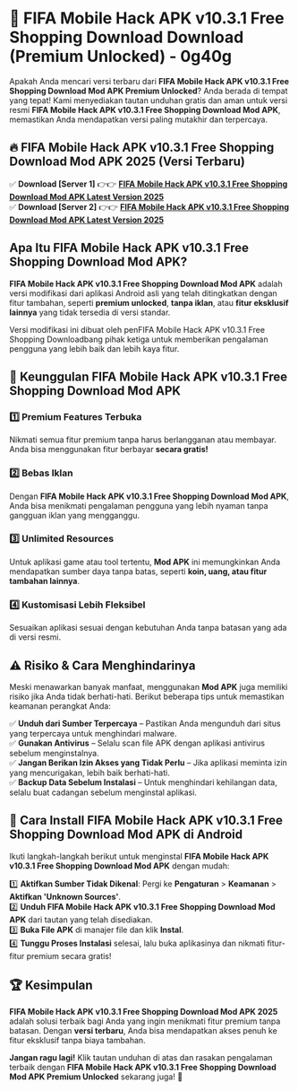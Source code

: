 # 🎯 FIFA Mobile Hack APK v10.3.1 Free Shopping Download  Download (Premium Unlocked) -  0g40g

Apakah Anda mencari versi terbaru dari **FIFA Mobile Hack APK v10.3.1 Free Shopping Download Mod APK Premium Unlocked**? Anda berada di tempat yang tepat! Kami menyediakan tautan unduhan gratis dan aman untuk versi resmi **FIFA Mobile Hack APK v10.3.1 Free Shopping Download Mod APK**, memastikan Anda mendapatkan versi paling mutakhir dan terpercaya.

## 🔥 FIFA Mobile Hack APK v10.3.1 Free Shopping Download Mod APK 2025 (Versi Terbaru)

✅ **Download [Server 1]** 👉👉 [**FIFA Mobile Hack APK v10.3.1 Free Shopping Download Mod APK Latest Version 2025**](https://momento.my/?title=FIFA_Mobile_Hack_APK_v10.3.1_Free_Shopping_Download)  
✅ **Download [Server 2]** 👉👉 [**FIFA Mobile Hack APK v10.3.1 Free Shopping Download Mod APK Latest Version 2025**](https://momento.my/?title=FIFA_Mobile_Hack_APK_v10.3.1_Free_Shopping_Download)  

## Apa Itu FIFA Mobile Hack APK v10.3.1 Free Shopping Download Mod APK?

**FIFA Mobile Hack APK v10.3.1 Free Shopping Download Mod APK** adalah versi modifikasi dari aplikasi Android asli yang telah ditingkatkan dengan fitur tambahan, seperti **premium unlocked**, **tanpa iklan**, atau **fitur eksklusif lainnya** yang tidak tersedia di versi standar.

Versi modifikasi ini dibuat oleh penFIFA Mobile Hack APK v10.3.1 Free Shopping Downloadbang pihak ketiga untuk memberikan pengalaman pengguna yang lebih baik dan lebih kaya fitur.

## 🎯 Keunggulan FIFA Mobile Hack APK v10.3.1 Free Shopping Download Mod APK

### 1️⃣ Premium Features Terbuka
Nikmati semua fitur premium tanpa harus berlangganan atau membayar. Anda bisa menggunakan fitur berbayar **secara gratis!**

### 2️⃣ Bebas Iklan
Dengan **FIFA Mobile Hack APK v10.3.1 Free Shopping Download Mod APK**, Anda bisa menikmati pengalaman pengguna yang lebih nyaman tanpa gangguan iklan yang mengganggu.

### 3️⃣ Unlimited Resources
Untuk aplikasi game atau tool tertentu, **Mod APK** ini memungkinkan Anda mendapatkan sumber daya tanpa batas, seperti **koin, uang, atau fitur tambahan lainnya**.

### 4️⃣ Kustomisasi Lebih Fleksibel
Sesuaikan aplikasi sesuai dengan kebutuhan Anda tanpa batasan yang ada di versi resmi.

## ⚠️ Risiko & Cara Menghindarinya

Meski menawarkan banyak manfaat, menggunakan **Mod APK** juga memiliki risiko jika Anda tidak berhati-hati. Berikut beberapa tips untuk memastikan keamanan perangkat Anda:

✅ **Unduh dari Sumber Terpercaya** – Pastikan Anda mengunduh dari situs yang terpercaya untuk menghindari malware.  
✅ **Gunakan Antivirus** – Selalu scan file APK dengan aplikasi antivirus sebelum menginstalnya.  
✅ **Jangan Berikan Izin Akses yang Tidak Perlu** – Jika aplikasi meminta izin yang mencurigakan, lebih baik berhati-hati.  
✅ **Backup Data Sebelum Instalasi** – Untuk menghindari kehilangan data, selalu buat cadangan sebelum menginstal aplikasi.

## 📌 Cara Install FIFA Mobile Hack APK v10.3.1 Free Shopping Download Mod APK di Android

Ikuti langkah-langkah berikut untuk menginstal **FIFA Mobile Hack APK v10.3.1 Free Shopping Download Mod APK** dengan mudah:

1️⃣ **Aktifkan Sumber Tidak Dikenal**: Pergi ke **Pengaturan** > **Keamanan** > **Aktifkan 'Unknown Sources'**.  
2️⃣ **Unduh FIFA Mobile Hack APK v10.3.1 Free Shopping Download Mod APK** dari tautan yang telah disediakan.  
3️⃣ **Buka File APK** di manajer file dan klik **Instal**.  
4️⃣ **Tunggu Proses Instalasi** selesai, lalu buka aplikasinya dan nikmati fitur-fitur premium secara gratis!

## 🏆 Kesimpulan

**FIFA Mobile Hack APK v10.3.1 Free Shopping Download Mod APK 2025** adalah solusi terbaik bagi Anda yang ingin menikmati fitur premium tanpa batasan. Dengan **versi terbaru**, Anda bisa mendapatkan akses penuh ke fitur eksklusif tanpa biaya tambahan.

**Jangan ragu lagi!** Klik tautan unduhan di atas dan rasakan pengalaman terbaik dengan **FIFA Mobile Hack APK v10.3.1 Free Shopping Download Mod APK Premium Unlocked** sekarang juga! 🚀
